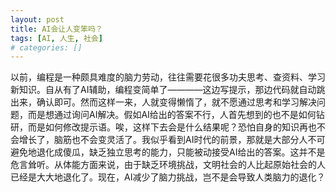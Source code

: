 ```yaml
---
layout: post
title: AI会让人变笨吗？
tags: [AI, 人生, 社会]
# categories: []
---
```


以前，编程是一种颇具难度的脑力劳动，往往需要花很多功夫思考、查资料、学习新知识。自从有了AI辅助，编程变简单了————这边写提示，那边代码就自动跳出来，确认即可。然而这样一来，人就变得懒惰了，就不愿通过思考和学习解决问题，而是想通过询问AI解决。假如AI给出的答案不行，人首先想到的也不是如何钻研，而是如何修改提示语。唉，这样下去会是什么结果呢？恐怕自身的知识再也不会增长了，脑筋也不会变灵活了。我似乎看到AI时代的前景，那就是大部分人不可避免地退化成傻瓜，缺乏独立思考的能力，只能被动接受AI给出的答案。这并不是危言耸听。从体能方面来说，由于缺乏环境挑战，文明社会的人比起原始社会的人已经是大大地退化了。现在，AI减少了脑力挑战，岂不是会导致人类脑力的退化？
